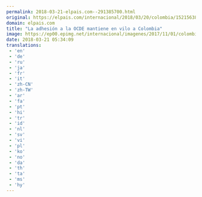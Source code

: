 ```yaml
---
permalink: 2018-03-21-elpais.com--291385700.html
original: https://elpais.com/internacional/2018/03/20/colombia/1521563883_231763.html#?ref=rss&format=simple&link=link
domain: elpais.com
title: "La adhesión a la OCDE mantiene en vilo a Colombia"
image: https://ep00.epimg.net/internacional/imagenes/2017/11/01/colombia/1509498898_397560_1509531771_rrss_normal.jpg
date: 2018-03-21 05:34:09
translations: 
 - 'en'
 - 'de'
 - 'ru'
 - 'ja'
 - 'fr'
 - 'it'
 - 'zh-CN'
 - 'zh-TW'
 - 'ar'
 - 'fa'
 - 'pt'
 - 'hi'
 - 'tr'
 - 'id'
 - 'nl'
 - 'sv'
 - 'vi'
 - 'pl'
 - 'ko'
 - 'no'
 - 'da'
 - 'th'
 - 'ta'
 - 'ms'
 - 'hy'
---
```


